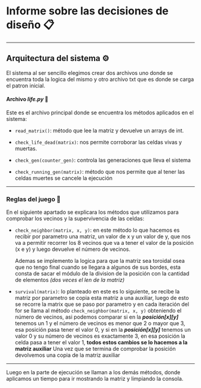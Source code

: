 # Informe sobre las decisiones de diseño 📋
<hr>

## Arquitectura del sistema ⚙️
El sistema al ser sencillo elegimos crear dos archivos uno donde se encuentra toda la logica
del mismo y otro archivo txt que es donde se carga el patron inicial.

#### Archivo _life.py_ 📄
Este es el archivo principal donde se encuentra los métodos aplicados en el sistema:

- `read_matrix()`: método que lee la matriz y devuelve un arrays de int.


- `check_life_dead(matrix)`: nos permite corroborar las celdas vivas y muertas.


- `check_gen(counter_gen)`: controla las generaciones que lleva el sistema
  

- `check_running_gen(matrix)`: método que nos permite que al tener las celdas muertes se cancele
la ejecución
<hr>

### Reglas del juego 📢
En el siguiente apartado se explicara los métodos que utilizamos para comprobar los vecinos y la 
supervivencia de las celdas:
- `check_neighbor(matrix, x, y)`: en este método lo que hacemos es recibir por parametro
una matriz, un valor de x y un valor de y, que nos va a permitir recorrer los 8 vecinos que va a tener
  el valor de la posición (x e y) y luego devuelve el número de vecinos.
  
    Ademas se implemento la logica para que la matriz sea toroidal osea que
    no tengo final cuando se llegara a algunos de sus bordes, esta consta de sacar el módulo de la division de la posición
    con la cantidad de elementos _(dos veces el len de la matriz)_
  

- `survival(matrix)`: lo planteado en este es lo siguiente, se recibe la matriz por parametro se copia esta matriz a una auxiliar, luego
  de esto se recorre la matrix que se paso por parametro y en cada iteración del for se llama al método `check_neighbor(matrix, x, y)`
  obteniendo el número de vecinos, asi podemos comparar si en la **_posición[x][y]_** tenemos un 1 y el número de vecinos es menor que 2 o
  mayor que 3, esa posición pasa tener el valor 0, y si en la **_posición[x][y]_** tenemos un valor 0 y su número de vecinos es exactamente
  3, en esa posición la celda pasa a tener el valor 1, **todos estos cambios se lo hacemos a la matriz auxiliar**
  Una vez que se termina de comprobar la posición devolvemos una copia de la matriz auxiliar
  
  
<hr>

Luego en la parte de ejecución se llaman a los demás métodos, donde aplicamos un tiempo para ir mostrando la matriz y limpiando
la consola.
